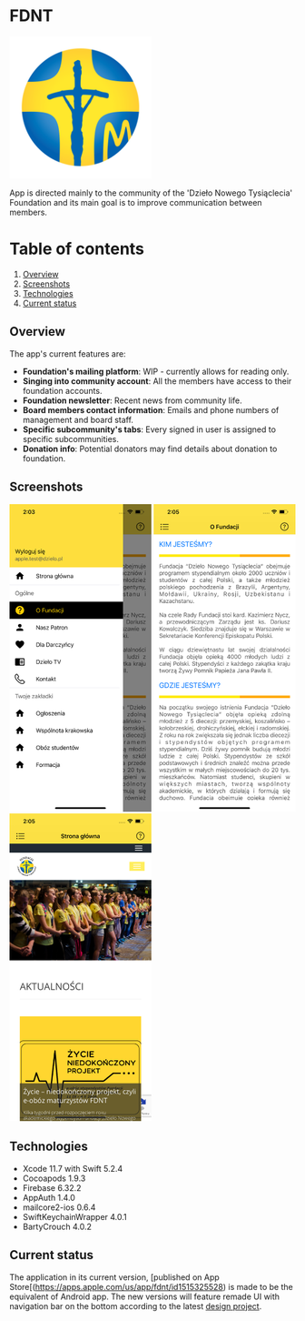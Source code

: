 # FDNT
<img src="FDNT/Assets.xcassets/AppIcon_1024pt.imageset/AppIcon_1024pt%401x.png" width="250" height="250">

App is directed mainly to the community of the 'Dzieło Nowego Tysiąclecia' Foundation and its main goal is to improve communication between members.

# Table of contents

1. [Overview](#overview)
2. [Screenshots](#screenshots)
3. [Technologies](#technologies)
4. [Current status](#current-status)

## Overview

The app's current features are:

- **Foundation's mailing platform**: WIP - currently allows for reading only.
- **Singing into community account**: All the members have access to their foundation accounts.
- **Foundation newsletter**: Recent news from community life.
- **Board members contact information**: Emails and phone numbers of management and board staff.
- **Specific subcommunity's tabs**: Every signed in user is assigned to specific subcommunities.
- **Donation info**: Potential donators may find details about donation to foundation. 

## Screenshots
<p float="left">
  <img src="Screenshots/screenshots_sidebar.png" width="250" />
  <img src="Screenshots/screenshots_info.png" width="250" /> 
  <img src="Screenshots/screenshots_main.png" width="250" />
</p>

## Technologies

- Xcode 11.7 with Swift 5.2.4
- Cocoapods 1.9.3
- Firebase 6.32.2
- AppAuth 1.4.0
- mailcore2-ios 0.6.4
- SwiftKeychainWrapper 4.0.1
- BartyCrouch 4.0.2

## Current status

The application in its current version, [published on App Store[(https://apps.apple.com/us/app/fdnt/id1515325528) is made to be the equivalent of Android app.
The new versions will feature remade UI with navigation bar on the bottom according to the latest [design project](https://xd.adobe.com/view/edb9d13d-321f-4b28-9234-a8bef5eda09d-b8ea/).

